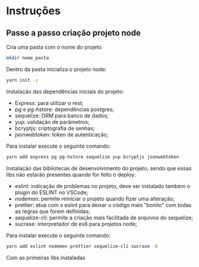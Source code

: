 # Instruções

## Passo a passo criação projeto node

Cria uma pasta com o nome do projeto

```sh
mkdir nome_pasta
```

Dentro da pasta inicializa o projeto node:

```sh
yarn init -y
```

Instalação das dependências iniciais do projeto:

- Express: para utilizar o rest;
- pg e pg-hstore: dependências postgres;
- sequelize: ORM para banco de dados;
- yup: validação de parâmetros;
- bcryptjs: criptografia de senhas;
- jsonwebtoken: token de autenticação;

Para instalar execute o seguinte comando:

```sh
yarn add express pg pg-hstore sequelize yup bcryptjs jsonwebtoken
```

Instalação das bibliotecas de desenvolvimento do projeto, sendo que essas libs não estarão presentes quando for feito o deploy:

- eslint: indicação de problemas no projeto, deve ser instalado também o plugin do ESLINT no VSCode;
- nodemon: permite reiniciar o projeto quando fizer uma alteração;
- prettier: atua com o eslint para deixar o código mais "bonito" com todas as regras que forem definidas;
- sequelize-cli: permite a criação mais facilitada de arquivos do sequelize;
- sucrase: interpretador de es6 para projetos node;

Para instalar execute o seguinte comando:

```sh
yarn add eslint nodemon prettier sequelize-cli sucrase -D
```

Com as primeiras libs instaladas
